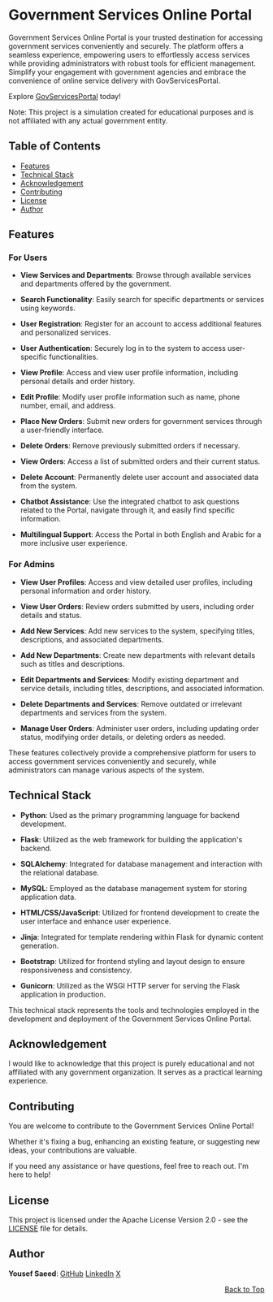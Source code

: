 <a name="readme-top"></a>

# Government Services Online Portal

Government Services Online Portal is your trusted destination for accessing government services conveniently and securely.
The platform offers a seamless experience, empowering users to effortlessly access services while providing administrators with robust tools for efficient management.
Simplify your engagement with government agencies and embrace the convenience of online service delivery with GovServicesPortal.

Explore [GovServicesPortal](https://govservicesportal.onrender.com/) today!

Note: This project is a simulation created for educational purposes and is not affiliated with any actual government entity.

## Table of Contents

- [Features](#features)
- [Technical Stack](#technical-stack)
- [Acknowledgement](#acknowledgement)
- [Contributing](#contributing)
- [License](#license)
- [Author](#author)

## Features

### For Users

- **View Services and Departments**: Browse through available services and departments offered by the government.

- **Search Functionality**: Easily search for specific departments or services using keywords.

- **User Registration**: Register for an account to access additional features and personalized services.

- **User Authentication**: Securely log in to the system to access user-specific functionalities.

- **View Profile**: Access and view user profile information, including personal details and order history.

- **Edit Profile**: Modify user profile information such as name, phone number, email, and address.

- **Place New Orders**: Submit new orders for government services through a user-friendly interface.

- **Delete Orders**: Remove previously submitted orders if necessary.

- **View Orders**: Access a list of submitted orders and their current status.

- **Delete Account**: Permanently delete user account and associated data from the system.

- **Chatbot Assistance**: Use the integrated chatbot to ask questions related to the Portal, navigate through it, and easily find specific information.

- **Multilingual Support**: Access the Portal in both English and Arabic for a more inclusive user experience.

### For Admins

- **View User Profiles**: Access and view detailed user profiles, including personal information and order history.

- **View User Orders**: Review orders submitted by users, including order details and status.

- **Add New Services**: Add new services to the system, specifying titles, descriptions, and associated departments.

- **Add New Departments**: Create new departments with relevant details such as titles and descriptions.

- **Edit Departments and Services**: Modify existing department and service details, including titles, descriptions, and associated information.

- **Delete Departments and Services**: Remove outdated or irrelevant departments and services from the system.

- **Manage User Orders**: Administer user orders, including updating order status, modifying order details, or deleting orders as needed.

These features collectively provide a comprehensive platform for users to access government services conveniently and securely,
while administrators can manage various aspects of the system.

## Technical Stack

- **Python**: Used as the primary programming language for backend development.
  
- **Flask**: Utilized as the web framework for building the application's backend.

- **SQLAlchemy**: Integrated for database management and interaction with the relational database.

- **MySQL**: Employed as the database management system for storing application data.

- **HTML/CSS/JavaScript**: Utilized for frontend development to create the user interface and enhance user experience.

- **Jinja**: Integrated for template rendering within Flask for dynamic content generation.

- **Bootstrap**: Utilized for frontend styling and layout design to ensure responsiveness and consistency.

- **Gunicorn**: Utilized as the WSGI HTTP server for serving the Flask application in production.

This technical stack represents the tools and technologies employed in the development and deployment of the Government Services Online Portal.

## Acknowledgement

I would like to acknowledge that this project is purely educational and not affiliated with any government organization.
It serves as a practical learning experience.

## Contributing

You are welcome to contribute to the Government Services Online Portal!

Whether it's fixing a bug, enhancing an existing feature, or suggesting new ideas, your contributions are valuable.

If you need any assistance or have questions, feel free to reach out. I'm here to help!

## License

This project is licensed under the Apache License Version 2.0 - see the [LICENSE](LICENSE) file for details.

## Author

**Yousef Saeed**:
[GitHub](https://github.com/uosyph)
[LinkedIn](https://linkedin.com/in/uosyph)
[X](https://twitter.com/uosyph)

<p align="right"><a href="#readme-top">Back to Top</a></p>
